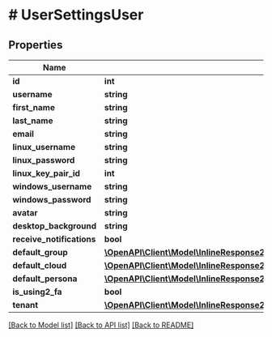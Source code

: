 # # UserSettingsUser

## Properties

Name | Type | Description | Notes
------------ | ------------- | ------------- | -------------
**id** | **int** |  | [optional]
**username** | **string** |  | [optional]
**first_name** | **string** |  | [optional]
**last_name** | **string** |  | [optional]
**email** | **string** |  | [optional]
**linux_username** | **string** |  | [optional]
**linux_password** | **string** |  | [optional]
**linux_key_pair_id** | **int** |  | [optional]
**windows_username** | **string** |  | [optional]
**windows_password** | **string** |  | [optional]
**avatar** | **string** |  | [optional]
**desktop_background** | **string** |  | [optional]
**receive_notifications** | **bool** |  | [optional]
**default_group** | [**\OpenAPI\Client\Model\InlineResponse20040AppDeployInstance**](InlineResponse20040AppDeployInstance.md) |  | [optional]
**default_cloud** | [**\OpenAPI\Client\Model\InlineResponse20040AppDeployInstance**](InlineResponse20040AppDeployInstance.md) |  | [optional]
**default_persona** | [**\OpenAPI\Client\Model\InlineResponse20079LoadBalancerMonitorLoadBalancerType**](InlineResponse20079LoadBalancerMonitorLoadBalancerType.md) |  | [optional]
**is_using2_fa** | **bool** |  | [optional]
**tenant** | [**\OpenAPI\Client\Model\InlineResponse20040AppDeployInstance**](InlineResponse20040AppDeployInstance.md) |  | [optional]

[[Back to Model list]](../../README.md#models) [[Back to API list]](../../README.md#endpoints) [[Back to README]](../../README.md)
